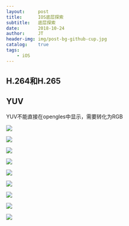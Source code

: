 ```yaml
---
layout:     post
title:      IOS底层探索
subtitle:   底层探索
date:       2018-10-24
author:     JT
header-img: img/post-bg-github-cup.jpg
catalog:    true
tags:
    - iOS
---
```



## H.264和H.265

## YUV

YUV不能直接在opengles中显示，需要转化为RGB

![](https://wtj900.github.io/img/ffmpeg/格式文件.png)

![](https://wtj900.github.io/img/ffmpeg/解码头文件.png)

![](https://wtj900.github.io/img/ffmpeg/解码文件实现-1.png)

![](https://wtj900.github.io/img/ffmpeg/解码文件实现-2.png)

![](https://wtj900.github.io/img/ffmpeg/解码文件实现-3.png)

![](https://wtj900.github.io/img/ffmpeg/解码文件实现-4.png)

![](https://wtj900.github.io/img/ffmpeg/解码文件实现-5.png)

![](https://wtj900.github.io/img/ffmpeg/解码实现.png)

![](https://wtj900.github.io/img/ffmpeg/音频编解码过程.png)




















